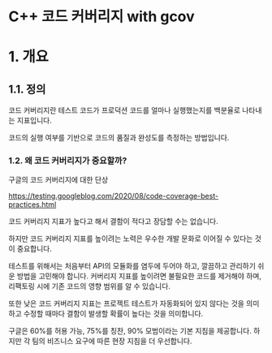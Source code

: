 # C++ 코드 커버리지 with gcov

# 1. 개요
## 1.1. 정의
코드 커버리지란 테스트 코드가 프로덕션 코드를 얼마나 실행했는지를 백분율로 나타내는 지표입니다.

코드의 실행 여부를 기반으로 코드의 품질과 완성도를 측정하는 방법입니다.


### 1.2. 왜 코드 커버리지가 중요할까?
구글의 코드 커버리지에 대한 단상

https://testing.googleblog.com/2020/08/code-coverage-best-practices.html 

코드 커버리지 지표가 높다고 해서 결함이 적다고 장담할 수는 없습니다.

하지만 코드 커버리지 지표를 높이려는 노력은 우수한 개발 문화로 이어질 수 있다는 것이 중요합니다. 

테스트를 위해서는 처음부터 API의 모듈화를 염두에 두어야 하고, 깔끔하고 관리하기 쉬운 방법을 고민해야 합니다. 커버리지 지표를 높이려면 불필요한 코드를 제거해야 하며, 리팩토링 시에 기존 코드의 영향 범위를 알 수 있습니다.

또한 낮은 코드 커버리지 지표는 프로젝트 테스트가 자동화되어 있지 않다는 것을 의미하고 수정할 때마다 결함이 발생할 확률이 높다는 것을 의미합니다.

구글은 60%를 허용 가능, 75%를 칭찬, 90% 모범이라는 기본 지침을 제공합니다. 하지만 각 팀의 비즈니스 요구에 따른 현장 지침을 더 우선합니다.
